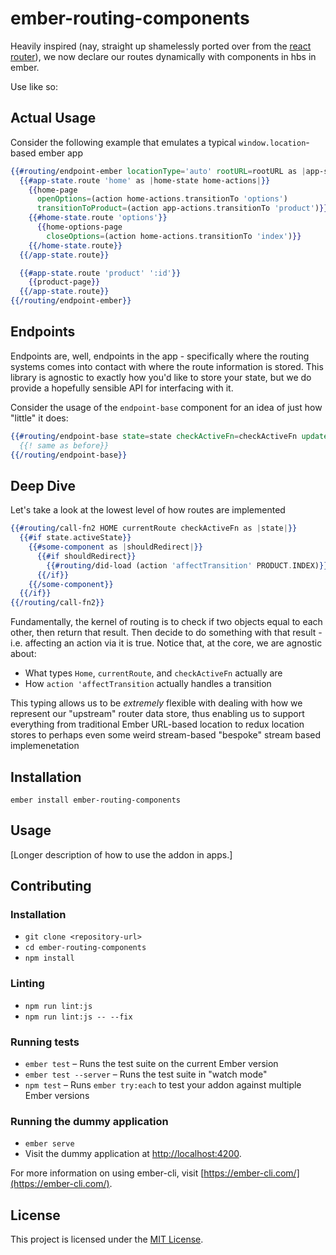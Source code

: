 ember-routing-components
==============================================================================

Heavily inspired (nay, straight up shamelessly ported over from the [react router](https://reacttraining.com/react-router/web/guides/philosophy)), we now declare our routes dynamically with components in hbs in ember.

Use like so:

## Actual Usage

Consider the following example that emulates a typical `window.location`-based ember app

```hbs
{{#routing/endpoint-ember locationType='auto' rootURL=rootURL as |app-state app-actions|}}
  {{#app-state.route 'home' as |home-state home-actions|}}
    {{home-page
      openOptions=(action home-actions.transitionTo 'options')
      transitionToProduct=(action app-actions.transitionTo 'product')}}
    {{#home-state.route 'options'}}
      {{home-options-page
        closeOptions=(action home-actions.transitionTo 'index')}}
    {{/home-state.route}}
  {{/app-state.route}}

  {{#app-state.route 'product' ':id'}}
    {{product-page}}
  {{/app-state.route}}
{{/routing/endpoint-ember}}
```

## Endpoints

Endpoints are, well, endpoints in the app - specifically where the routing systems comes into contact with where the route information is stored. This library is agnostic to exactly how you'd like to store your state, but we do provide a hopefully sensible API for interfacing with it.

Consider the usage of the `endpoint-base` component for an idea of just how "little" it does:

```hbs
{{#routing/endpoint-base state=state checkActiveFn=checkActiveFn update=(action 'dispatchTransition') as |app-state app-actions|}}
  {{! same as before}}
{{/routing/endpoint-base}}
```

## Deep Dive

Let's take a look at the lowest level of how routes are implemented

```hbs
{{#routing/call-fn2 HOME currentRoute checkActiveFn as |state|}}  
  {{#if state.activeState}}
    {{#some-component as |shouldRedirect|}}
      {{#if shouldRedirect}}
        {{#routing/did-load (action 'affectTransition' PRODUCT.INDEX)}}
      {{/if}}
    {{/some-component}}
  {{/if}}
{{/routing/call-fn2}}
```

Fundamentally, the kernel of routing is to check if two objects equal to each other, then return that result. Then decide to do something with that result - i.e. affecting an action via it is true. Notice that, at the core, we are agnostic about:

- What types `Home`, `currentRoute`, and `checkActiveFn` actually are
- How `action 'affectTransition` actually handles a transition

This typing allows us to be *extremely* flexible with dealing with how we represent our "upstream" router data store, thus enabling us to support everything from traditional Ember URL-based location to redux location stores to perhaps even some weird stream-based "bespoke" stream based implemenetation

Installation
------------------------------------------------------------------------------

```
ember install ember-routing-components
```


Usage
------------------------------------------------------------------------------

[Longer description of how to use the addon in apps.]


Contributing
------------------------------------------------------------------------------

### Installation

* `git clone <repository-url>`
* `cd ember-routing-components`
* `npm install`

### Linting

* `npm run lint:js`
* `npm run lint:js -- --fix`

### Running tests

* `ember test` – Runs the test suite on the current Ember version
* `ember test --server` – Runs the test suite in "watch mode"
* `npm test` – Runs `ember try:each` to test your addon against multiple Ember versions

### Running the dummy application

* `ember serve`
* Visit the dummy application at [http://localhost:4200](http://localhost:4200).

For more information on using ember-cli, visit [https://ember-cli.com/](https://ember-cli.com/).

License
------------------------------------------------------------------------------

This project is licensed under the [MIT License](LICENSE.md).
